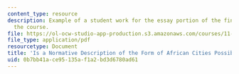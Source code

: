 ```yaml
---
content_type: resource
description: Example of a student work for the essay portion of the final exam of
  the course.
file: https://ol-ocw-studio-app-production.s3.amazonaws.com/courses/11-947-urbanization-and-development-spring-2009/0b7bb41ace95135af1a2bd3d6780ad61_MIT11_947s09_sw04.pdf
file_type: application/pdf
resourcetype: Document
title: 'Is a Normative Description of the Form of African Cities Possible? '
uid: 0b7bb41a-ce95-135a-f1a2-bd3d6780ad61
---
```

